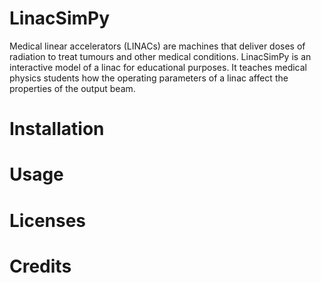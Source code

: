 # LinacSimPy
Medical linear accelerators (LINACs) are machines that deliver doses of radiation to treat tumours and other medical conditions.
LinacSimPy is an interactive model of a linac for educational purposes. It teaches medical physics students how the operating parameters of a linac affect the properties of the output beam.

# Installation

# Usage

# Licenses

# Credits
